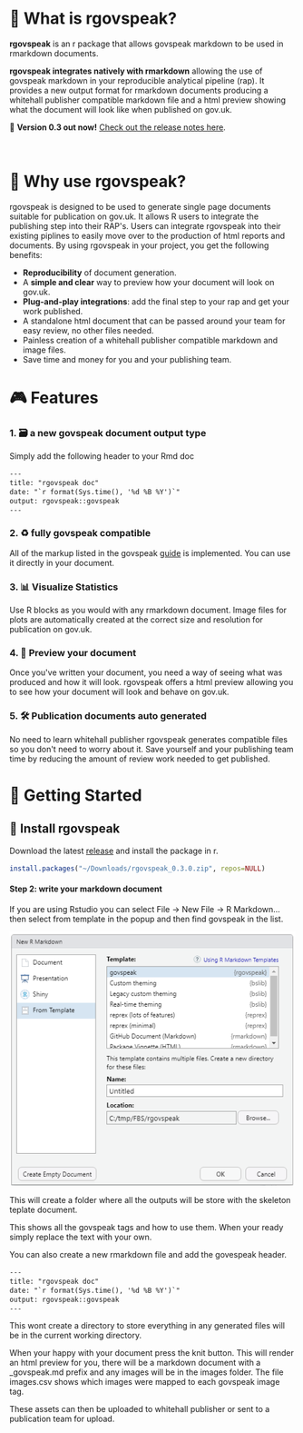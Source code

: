 # 👀 What is rgovspeak?

**rgovspeak** is an r package that allows govspeak markdown to be used in rmarkdown documents.

**rgovspeak integrates natively with rmarkdown** allowing the use of govspeak markdown in your reproducible analytical pipeline (rap). 
It provides a new output format for rmarkdown documents producing a whitehall publisher compatible markdown file and a html preview
showing what the document will look like when published on gov.uk.

🎉 **Version 0.3 out now!** [Check out the release notes here](https://github.com/Defra-Data-Science-Centre-of-Excellence/rgovspeak/releases).

<br>

# 🤖 Why use rgovspeak?

rgovspeak is designed to be used to generate single page documents suitable for publication on gov.uk. It allows R users to integrate the publishing step into their RAP's. Users can integrate rgovspeak into their existing piplines to easily move over to the production of html reports and documents. By using rgovspeak in your project, you get the following benefits:

- **Reproducibility** of document generation.
- A **simple and clear** way to preview how your document will look on gov.uk.
- **Plug-and-play integrations**: add the final step to your rap and get your work published.
- A standalone html document that can be passed around your team for easy review, no other files needed.
- Painless creation of a whitehall publisher compatible markdown and image files.
- Save time and money for you and your publishing team.

# 🎮 Features

### 1. 🗃 a new govspeak document output type
 
Simply add the following header to your Rmd doc

    ---
    title: "rgovspeak doc"
    date: "`r format(Sys.time(), '%d %B %Y')`"
    output: rgovspeak::govspeak
    ---

### 2. ♻️ fully govspeak compatible

All of the markup listed in the govspeak [guide](https://govspeak-preview.herokuapp.com/guide) is implemented. You can use it directly in
your document.

### 3. 📊 Visualize Statistics

Use R blocks as you would with any rmarkdown document. Image files for plots are automatically created at the correct size and resolution
for publication on gov.uk.

### 4. 🧐 Preview your document

Once you've written your document, you need a way of seeing what was produced and how it will look. rgovspeak offers a html preview allowing you to see how your document will look and behave on gov.uk.

### 5. 🛠 Publication documents auto generated

No need to learn whitehall publisher rgovspeak generates compatible files so you don't need to worry about it. Save yourself and your publishing team time by reducing the amount of review work needed to get published.

# 🤸 Getting Started

## 💾 Install rgovspeak

Download the latest [release](https://github.com/Defra-Data-Science-Centre-of-Excellence/rgovspeak/releases/tag/v0.2.0-alpha) and install
the package in r.

```r
install.packages("~/Downloads/rgovspeak_0.3.0.zip", repos=NULL)
```

#### Step 2: write your markdown document
If you are using Rstudio you can select File -> New File -> R Markdown... then select from template in the popup and then find govspeak in 
the list.

![](rstudio.png)

This will create a folder where all the outputs will be store with the skeleton teplate document.

This shows all the govspeak tags and how to use them. When your ready simply replace the text with your own.

You can also create a new rmarkdown file and add the govespeak header.

    ---
    title: "rgovspeak doc"
    date: "`r format(Sys.time(), '%d %B %Y')`"
    output: rgovspeak::govspeak
    ---

This wont create a directory to store everything in any generated files will be in the current working directory.

When your happy with your document press the knit button. This will render an html preview for you, there will be a markdown document with
a _govspeak.md prefix and any images will be in the images folder. The file images.csv shows which images were mapped to each govspeak image tag.

These assets can then be uploaded to whitehall publisher or sent to a publication team for upload.
